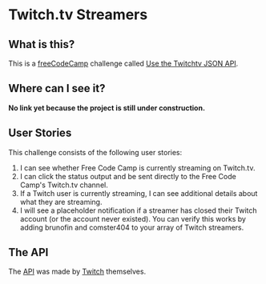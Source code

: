 # Twitch.tv Streamers

## What is this?
This is a [freeCodeCamp](https://www.freecodecamp.com) challenge called [Use the Twitchtv JSON API](https://www.freecodecamp.com/challenges/use-the-twitchtv-json-api).  

## Where can I see it?
**No link yet because the project is still under construction.**

## User Stories
This challenge consists of the following user stories:  
1. I can see whether Free Code Camp is currently streaming on Twitch.tv.    
2. I can click the status output and be sent directly to the Free Code Camp's Twitch.tv channel.  
3. If a Twitch user is currently streaming, I can see additional details about what they are streaming.   
4. I will see a placeholder notification if a streamer has closed their Twitch account (or the account never existed). You can verify this works by adding brunofin and comster404 to your array of Twitch streamers.    

## The API
The [API](https://dev.twitch.tv/docs) was made by [Twitch](http://twitch.tv) themselves.
